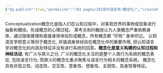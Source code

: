```yaml
---
{"dg-publish":true,"permalink":"/03 pages/201现代语言学/概念化/","created":"2024-12-17T15:07:36.377+08:00","updated":"2025-03-02T15:03:21.836+08:00"}
---
```


Conceptualization概念化是指人们在认知过程中，对客观世界的事物或现象进行抽象和概括，形成概念的心理过程。
莱考夫和约翰逊认为人类概念严重依赖身体，通过隐喻推理和直接身体体验形成概念，所有概念都 “印有” 身体印记。
认知语言学把意义等同于概念化, 并强调身体经验在概念化中的重要作用, 但认知语言学对概念化的内涵及特征并没有进行系统的回答。**概念化是意义构建的认知过程和神经活动**, 有广义与狭义之分, 广义的概念化关注的是整个人类行为系统的概念表征, 包括语言行为; 而狭义的概念化重点聚焦与语言行为相关的概念系统。
概念化具有非孤立性、动态性、交互性、意象性、想象性、主观性、具身性等特征。

